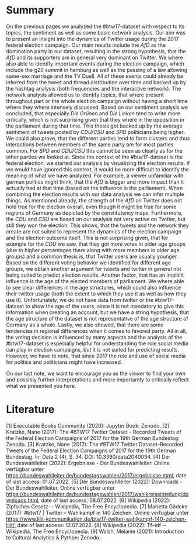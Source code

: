 # Summary
On the previous pages we analyzed the #btw17-dataset with respect to its topics, the sentiment as well as some basic network analysis. Our aim was to present an insight into the dynamics of Twitter usage during the 2017 federal election campaign. Our main results include the *AfD* as the domination party in our dataset, resulting in the strong hypothesis, that the *AfD* and its supporters are in general very dominant on Twitter. We where also able to identify important events during the election campaign, which include the g20 summit in hamburg as well as the passing of a law allowing same-sex marriage and the TV Duell. All of these events could already be inferred from the tweet and thread distribution over time and backed up by the hashtag analysis (both frequencies and the interactive network). The network analysis allowed us to identify topics, that where present throughout part or the whole election campaign without having a short time where they where intensely discussed. Based on our sentiment analysis we concluded, that especially *Die Grünen* and *Die Linken* tend to write more critically, which is not surprising given that they where in the opposition in the parliament during that time. This thesis got backed up by the average sentiment of tweets posted by *CDU/CSU* and *SPD* politicians being higher. We could also prove, that the different parties tend to form clusters and thus interactions between members of the same party are for most parties common. For *SPD* and *CDU/CSU* this cannot be seen as clearly as for the other parties we looked at.
Since the context of the #btw17-dataset is the federal election, we started our analysis by visualizing the election results. If we would have ignored this context, it would be more difficult to identify the meaning of what we have analyzed. For example, a viewer unfamiliar with german politics might think, that the *AfD* is bigger and more impact than it actually had at that time (based on the influence in the parliament). When combining the election results with our data analysis we can infer multiple things. As mentioned already, the strength of the *AfD* on Twitter does not hold true for the election overall, even though it might be true for some regions of Germany as depicted by the constitutency maps. Furthermore, the *CDU* and *CSU* are based on our analysis not very active on Twitter, but still they won the election. This shows, that the tweets and the network they create are not suited to represent the dynamics of the election campaign and the election outcome itself. This is not surprising given, that for example for the *CDU* we saw, that they got more votes in older age groups (due to higher percentages there along with more members in older age groups) and a common thesis is, that Twitter users are usually younger. Based on the different voting behavior we identified for different age groups, we obtain another argument for tweets and twitter in general not being suited to predict election results. Another factor, that has an implicit influence is the age of the elected members of parliament. We where able to see clear differences in the age structures, which could also influence their twitter usage (both the extent to which they use it as well as how they use it). Unfortunately, we do not have data from twitter or the #btw17-dataset to show the age of the users, since it is not mandatory to give this information when creating an account, but we have a string hypothesis, that the age structure of the dataset is not representative of the age structure of Germany as a whole. Lastly, we also showed, that there are some tendencies in regional differences when it comes to favored party. All in all, the voting decision is influenced by many aspects and the analysis of the #btw17-dataset is especially helpful for understanding the role social media can play in election campaigns, but it is not suited for predicting results. However, we have to note, that since 2017 the role and use of social media for politics and politicians might have increased.

On our last note, we want to encourage you as the viewer to find your own and possibly further interpretations and more importantly to critically reflect what we presented you here.


# Literature
[1] Executable Books Community (2020): Jupyter Book: Zenodo.
[2] Kratzke, Nane (2017): The #BTW17 Twitter Dataset - Recorded Tweets of the Federal Election Campaigns of 2017 for the 19th German Bundestag: Zenodo.
[3] Kratzke, Nane (2017): The #BTW17 Twitter Dataset–Recorded Tweets of the Federal Election Campaigns of 2017 for the 19th German Bundestag. In: Data 2 (4), S. 34. DOI: 10.3390/data2040034.
[4] Der Bundeswahlleiter (2022): Ergebnisse - Der Bundeswahlleiter. Online verfügbar unter https://bundeswahlleiter.de/bundestagswahlen/2017/ergebnisse.html, date of last access: 01.07.2022.
[5] Der Bundeswahlleiter (2022): Downloads - Der Bundeswahlleiter. Online verfügbar unter https://bundeswahlleiter.de/bundestagswahlen/2017/wahlkreiseinteilung/downloads.html, date of last access:  08.07.2022.
[6] Wikipedia (2022): Zipfsches Gesetz ‐- Wikipedia, The Free Encyclopedia.
[7] Marietta Gädeke (2017): #btw17 | Twitter – Wahlkampf in 140 Zeichen. Online verfügbar unter https://www.lilit-kommunikation.de/btw17-twitter-wahlkampf-140-zeichen-lilit/, date of last access: 12.07.2022.
[8] Wikipedia (2022): Tf–idf ‐- Wikipedia, The Free Encyclopedia.
[9] Walsh, Melanie (2021): Introduction to Cultural Analytics & Python: Zenodo.